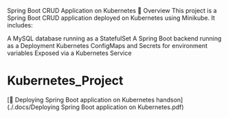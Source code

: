 Spring Boot CRUD Application on Kubernetes 🚀
Overview
This project is a Spring Boot CRUD application deployed on Kubernetes using Minikube. It includes:

A MySQL database running as a StatefulSet
A Spring Boot backend running as a Deployment
Kubernetes ConfigMaps and Secrets for environment variables
Exposed via a Kubernetes Service

# Kubernetes_Project

[📄 Deploying Spring Boot application on Kubernetes handson](./.docs/Deploying Spring Boot application on Kubernetes.pdf)
